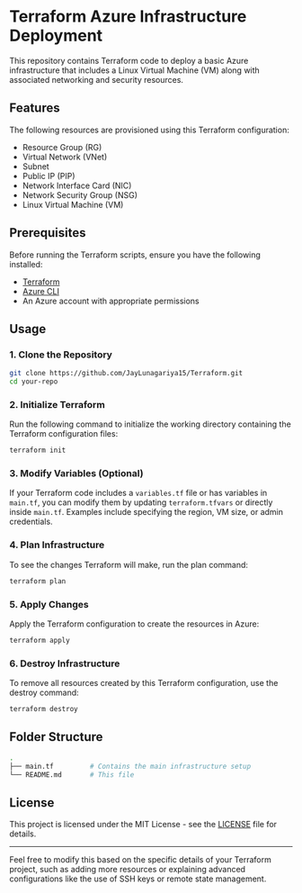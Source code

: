 # Terraform Azure Infrastructure Deployment

This repository contains Terraform code to deploy a basic Azure infrastructure that includes a Linux Virtual Machine (VM) along with associated networking and security resources.

## Features

The following resources are provisioned using this Terraform configuration:

- Resource Group (RG)
- Virtual Network (VNet)
- Subnet
- Public IP (PIP)
- Network Interface Card (NIC)
- Network Security Group (NSG)
- Linux Virtual Machine (VM)

## Prerequisites

Before running the Terraform scripts, ensure you have the following installed:

- [Terraform](https://www.terraform.io/downloads.html)
- [Azure CLI](https://docs.microsoft.com/en-us/cli/azure/install-azure-cli)
- An Azure account with appropriate permissions

## Usage

### 1. Clone the Repository

```bash
git clone https://github.com/JayLunagariya15/Terraform.git
cd your-repo
```

### 2. Initialize Terraform

Run the following command to initialize the working directory containing the Terraform configuration files:

```bash
terraform init
```

### 3. Modify Variables (Optional)

If your Terraform code includes a `variables.tf` file or has variables in `main.tf`, you can modify them by updating `terraform.tfvars` or directly inside `main.tf`. Examples include specifying the region, VM size, or admin credentials.

### 4. Plan Infrastructure

To see the changes Terraform will make, run the plan command:

```bash
terraform plan
```

### 5. Apply Changes

Apply the Terraform configuration to create the resources in Azure:

```bash
terraform apply
```

### 6. Destroy Infrastructure

To remove all resources created by this Terraform configuration, use the destroy command:

```bash
terraform destroy
```

## Folder Structure

```bash
.
├── main.tf         # Contains the main infrastructure setup
└── README.md       # This file
```

## License

This project is licensed under the MIT License - see the [LICENSE](LICENSE) file for details.

---

Feel free to modify this based on the specific details of your Terraform project, such as adding more resources or explaining advanced configurations like the use of SSH keys or remote state management.
